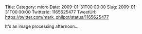 Title: 
Category: micro
Date: 2009-01-31T00:00:00
Slug: 2009-01-31T00:00:00
TwitterId: 1165625477
TweetUrl: https://twitter.com/mark_philpot/status/1165625477

It's an image processing afternoon...